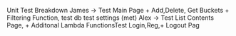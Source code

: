 Unit Test Breakdown
James
  -> Test Main Page + Add,Delete, Get Buckets + Filtering Function, test db test settings (met)
Alex
  -> Test List Contents Page, + Additonal Lambda FunctionsTest Login,Reg,+ Logout Pag
